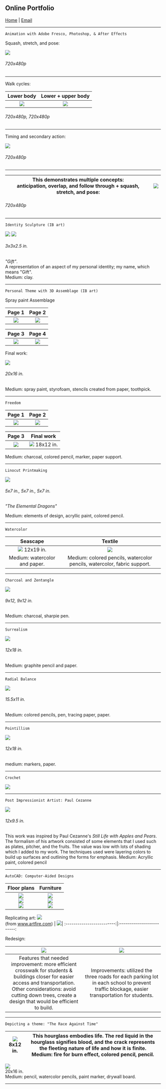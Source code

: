 ## Online Portfolio

[Home](https://hibah-ali.github.io/)    |   [Email](mailto:hibahalei@gmail.com) 

<hr>

```
Animation with Adobe Fresco, Photoshop, & After Effects
```
Squash, stretch, and pose:

![](2_HALI_SquashStretchPose_Sept_17_21.gif)

###### 720x480p 

<hr>

Walk cycles:

Lower body                 |  Lower + upper body        |
:-------------------------:|:-------------------------:
![](6_HALI.gif)            |  ![](7_Slowin_slowout.gif) |

###### 720x480p, 720x480p 
<hr>

Timing and secondary action:

![](8_chara.gif)

###### 720x480p 

<hr>

This demonstrates multiple concepts: <br /> anticipation, overlap, and follow through + squash, stretch, and pose: |  ![](3_HALI_anticipation_followthrough_overlap.gif) 
:-------------------------:|:-------------------------:

###### 720x480p 
<hr>


```
Identity Sculpture (IB art)
``` 

![](IMG_2181.jpg)
![](IMG_2189.jpg)

###### 3x3x2.5 in. 
_"Gift"_. <br /> A representation of an aspect of my personal identity; my name, which means "Gift". <br /> Medium: clay. 

<hr>


```
Personal Theme with 3D Assemblage (IB art)
```
Spray paint Assemblage


Page 1                     |  Page 2                  |
:-------------------------:|:-------------------------:
![](IMG_2178.jpg)          |  ![](IMG_2179.jpg)       |


|Page 3                    |  Page 4
:-------------------------:|:-------------------------:
|![](IMG_2180.jpg)         | ![](IMG_2187.jpg) 


Final work:

![](IMG_2110.jpg)

###### 20x16 in.
Medium: spray paint, styrofoam, stencils created from paper, toothpick.

<hr>

```
Freedom
```

Page 1                     |  Page 2                  | 
:-------------------------:|:-------------------------:
![](IMG_2182.jpg)          |  ![](IMG_2184.jpg)       |  

|Page 3                    |  Final work 
:-------------------------:|:-------------------------:
|![](IMG_2185.jpg)         | ![](IMG_2190.jpg) 18x12 in.


Medium: charcoal, colored pencil, marker, paper support.

<hr>

```
Linocut Printmaking
```

![](IMG_2071.jpg)

###### 5x7 in., 5x7 in., 5x7 in.
_"The Elemental Dragons"_

Medium: elements of design, acryllic paint, colored pencil.

<hr>

```
Watercolor 
```

Seascape                   |  Textile               |
:-------------------------:|:-------------------------:
![](IMG_2123.jpg) 12x19 in.|  ![](IMG_1972.jpg)       |
Medium: watercolor and paper.| Medium: colored pencils, watercolor pencils, watercolor, fabric support.|

<hr>

```
Charcoal and Zentangle
```

![](IMG_2124.jpg)

###### 9x12, 9x12 in.
Medium: charcoal, sharpie pen.
<hr>

```
Surrealism
```

![](IMG_2146.jpg)

###### 12x18 in. 
Medium: graphite pencil and paper.

<hr>


```
Radial Balance
```

![](IMG_2126.jpg)

###### 15.5x11 in.
Medium: colored pencils, pen, tracing paper, paper.
<hr>

```
Pointillism
```

![](IMG_2069.jpg)

###### 12x18 in.
medium: markers, paper.
<hr>


```
Crochet
```

![](crochet.jpg)

<hr>

```
Post Impressionist Artist: Paul Cezanne
```

![](IMG_2070.jpg)

###### 12x9.5 in. 
This work was inspired by Paul Cezanne's _Still Life with Apples and Pears_. The formalism of his artwork consisted of some elements that I used such as plates, pitcher, and the fruits. The value was low with lots of shading which I added to my work. The techniques used were layering colors to build up surfaces and outlining the forms for emphasis.
Medium: Acryllic paint, colored pencil

<hr>

```
AutoCAD: Computer-Aided Designs
```


Floor plans                 | Furniture
|:-------------------------:|:-------------------------:|
|![](CH3-PROJ2_HALIModel.jpg) <br /> ![](CH3_EXC1.jpg) <br /> ![](Project9-1-2_HALI.jpg)| ![](Dresser_Elevation_Midterm_Model.jpg) <br /> ![](Quiz4_EXC13-8_HALI-Model.jpg) <br /> ![](Assign5_rug.jpg) |



Replicating art:
![](art.jpg)  <br /> (from www.artfire.com) | ![](assignment7_HALI.jpg)|
:-------------------------:|:-------------------------:


Redesign:

![](pcep.jpg) | ![](Final_Project_HALI.jpg)|
:-------------------------:|:-------------------------:
Features that needed improvement: more efficient crosswalk for students & buildings closer for easier access and transportation. <br /> Other considerations: avoid cutting down trees, create a design that would be efficient to build. | Improvements: utilized the three roads for each parking lot in each school to prevent traffic blockage, easier transportation for students.  |

<hr>

```
Depicting a theme: "The Race Against Time"
```
![](IMG_2084.jpg) <br /> 8x12 in. |  This hourglass embodies life. The red liquid in the hourglass signifies blood, and the crack represents the fleeting nature of life and how it is finite. <br />  Medium: fire for burn effect, colored pencil, pencil.|
:-------------------------:|:-----------------------------------------------------------------------------------:

![](IMG_2067.jpg) <br /> 20x16 in. <br />  Medium: pencil, watercolor pencils, paint marker, drywall board. 
 
<hr>
